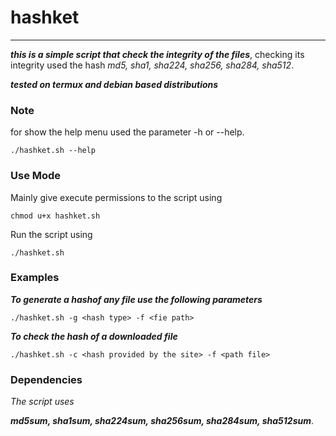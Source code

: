 # hashket
-----------

***this is a simple script that check the integrity of the files***, checking its integrity used
the hash *md5, sha1, sha224, sha256, sha284, sha512*.

***tested on termux and debian based distributions***

### Note

for show the help menu used the parameter -h or --help.

	./hashket.sh --help

### Use Mode

Mainly give execute permissions to the script using

	chmod u+x hashket.sh


Run the script using

	./hashket.sh

### Examples

***To generate a hashof any file use the following parameters***

	./hashket.sh -g <hash type> -f <fie path>


***To check the hash of a downloaded file***

	./hashket.sh -c <hash provided by the site> -f <path file>

### Dependencies

*The script uses*

***md5sum, sha1sum, sha224sum, sha256sum, sha284sum, sha512sum***.
